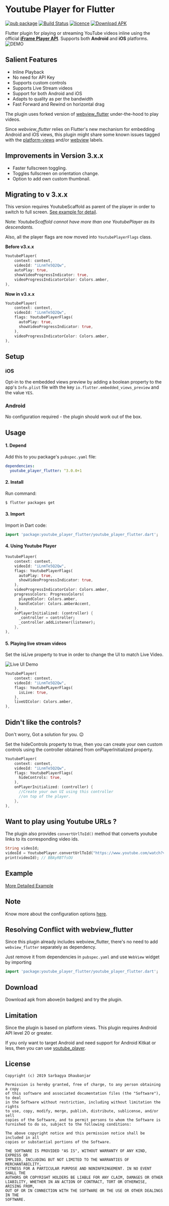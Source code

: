 # Youtube Player for Flutter

[![pub package](https://img.shields.io/badge/pub-v3.0.0+1-green.svg)](https://pub.dartlang.org/packages/youtube_player_flutter)
[![Build Status](https://travis-ci.org/sarbagyastha/youtube_player_flutter.svg?branch=master)](https://travis-ci.org/sarbagyastha/youtube_player_flutter)
[![licence](https://img.shields.io/badge/Licence-MIT-orange.svg)](https://github.com/sarbagyastha/youtube_player_flutter/blob/master/LICENSE)
[![Download APK](https://img.shields.io/badge/Download-APK-informational.svg)](https://github.com/sarbagyastha/youtube_player_flutter/raw/master/yt_demo.apk)

Flutter plugin for playing or streaming YouTube videos inline using the
official
[**iFrame Player API**](https://developers.google.com/youtube/iframe_api_reference).
Supports both **Android** and **iOS** platforms.
![DEMO](youtube_player_demo.gif) 

## Salient Features
* Inline Playback
* No need for API Key
* Supports custom controls
* Supports Live Stream videos
* Support for both Android and iOS
* Adapts to quality as per the bandwidth
* Fast Forward and Rewind on horizontal drag

The plugin uses forked version of [webview_flutter](https://pub.dartlang.org/packages/webview_flutter) under-the-hood to play videos. 

Since *webview_flutter* relies on Flutter's new mechanism for embedding Android and iOS views, this plugin might share some known issues tagged with the [platform-views](https://github.com/flutter/flutter/labels/a%3A%20platform-views) and/or [webview](https://github.com/flutter/flutter/labels/p%3A%20webview) labels.


## Improvements in Version 3.x.x
* Faster fullscreen toggling.
* Toggles fullscreen on orientation change.
* Option to add own custom thumbnail.


## Migrating to v 3.x.x
This version requires YoutubeScaffold as parent of the player in order to switch to full screen.
[See example for detail](https://github.com/sarbagyastha/youtube_player_flutter/tree/master/example/lib/main.dart).

Note: *YoutubeScaffold cannot have more than one YoutubePlayer as its descendants.* 

Also, all the player flags are now moved into `YoutubePlayerFlags` class.

**Before v3.x.x**
```dart
YoutubePlayer(
    context: context,
    videoId: "iLnmTe5Q2Qw",
    autoPlay: true,
    showVideoProgressIndicator: true,
    videoProgressIndicatorColor: Colors.amber,
),
```

**Now in v3.x.x**
```dart
YoutubePlayer(
    context: context,
    videoId: "iLnmTe5Q2Qw",
    flags: YoutubePlayerFlags(
      autoPlay: true,
      showVideoProgressIndicator: true,
    ),
    videoProgressIndicatorColor: Colors.amber,
),
```

## Setup

### iOS
Opt-in to the embedded views preview by adding a boolean property to the app's `Info.plist` file
with the key `io.flutter.embedded_views_preview` and the value `YES`.

### Android
No configuration required - the plugin should work out of the box.

## Usage

#### 1\. Depend

Add this to you package's `pubspec.yaml` file:

```yaml
dependencies:
  youtube_player_flutter: ^3.0.0+1
```

#### 2\. Install

Run command:

```bash
$ flutter packages get
```

#### 3\. Import

Import in Dart code:

```dart
import 'package:youtube_player_flutter/youtube_player_flutter.dart';
```

#### 4\. Using Youtube Player
         
```dart
YoutubePlayer(
    context: context,
    videoId: "iLnmTe5Q2Qw",
    flags: YoutubePlayerFlags(
      autoPlay: true,
      showVideoProgressIndicator: true,
    ),
    videoProgressIndicatorColor: Colors.amber,
    progressColors: ProgressColors(
      playedColor: Colors.amber,
      handleColor: Colors.amberAccent,
    ),
    onPlayerInitialized: (controller) {
      _controller = controller;
      _controller.addListener(listener);
    },
),
```
         
#### 5\. Playing live stream videos
Set the isLive property to true in order to change the UI to match Live Video.

![Live UI Demo](live_ui.png) 

```dart
YoutubePlayer(
    context: context,
    videoId: "iLnmTe5Q2Qw",
    flags: YoutubePLayerFlags(
      isLive: true,
    ),
    liveUIColor: Colors.amber,
),
```

## Didn't like the controls?
Don't worry, Got a solution for you. :wink:

Set the hideControls property to true, then you can create your own custom controls using the controller obtained from onPlayerInitialized property.

```dart
YoutubePlayer(
    context: context,
    videoId: "iLnmTe5Q2Qw",
    flags: YoutubePlayerFlags(
      hideControls: true,
    ),
    onPlayerInitialized: (controller) {
      //Create your own UI using this controller
      //on top of the player.
    },
),
```

## Want to play using Youtube URLs ? 
The plugin also provides `convertUrlToId()` method that converts youtube links to its corresponding video ids.
```dart
String videoId;
videoId = YoutubePlayer.convertUrlToId("https://www.youtube.com/watch?v=BBAyRBTfsOU");
print(videoId); // BBAyRBTfsOU
```

## Example

[More Detailed Example](https://github.com/sarbagyastha/youtube_player_flutter/tree/master/example)

## Note
Know more about the configuration options [here](https://pub.dartlang.org/documentation/youtube_player_flutter/latest/youtube_player_flutter/youtube_player_flutter-library.html).

## Resolving Conflict with webview_flutter
Since this plugin already includes webview_flutter, there's no need to add `webview_flutter` separately as dependency.

Just remove it from dependencies in `pubspec.yaml` and use `WebView` widget by importing 
```dart
import 'package:youtube_player_flutter/youtube_player_flutter.dart';
```

## Download
Download apk from above(in badges) and try the plugin.

## Limitation 
Since the plugin is based on platform views. This plugin requires Android API level 20 or greater.

If you only want to target Android and need support for Android Kitkat or less, then you can use [youtube_player](https://pub.dartlang.org/packages/youtube_player).  

## License

```
Copyright (c) 2019 Sarbagya Dhaubanjar

Permission is hereby granted, free of charge, to any person obtaining a copy
of this software and associated documentation files (the "Software"), to deal
in the Software without restriction, including without limitation the rights
to use, copy, modify, merge, publish, distribute, sublicense, and/or sell
copies of the Software, and to permit persons to whom the Software is
furnished to do so, subject to the following conditions:

The above copyright notice and this permission notice shall be included in all
copies or substantial portions of the Software.

THE SOFTWARE IS PROVIDED "AS IS", WITHOUT WARRANTY OF ANY KIND, EXPRESS OR
IMPLIED, INCLUDING BUT NOT LIMITED TO THE WARRANTIES OF MERCHANTABILITY,
FITNESS FOR A PARTICULAR PURPOSE AND NONINFRINGEMENT. IN NO EVENT SHALL THE
AUTHORS OR COPYRIGHT HOLDERS BE LIABLE FOR ANY CLAIM, DAMAGES OR OTHER
LIABILITY, WHETHER IN AN ACTION OF CONTRACT, TORT OR OTHERWISE, ARISING FROM,
OUT OF OR IN CONNECTION WITH THE SOFTWARE OR THE USE OR OTHER DEALINGS IN THE
SOFTWARE.
```